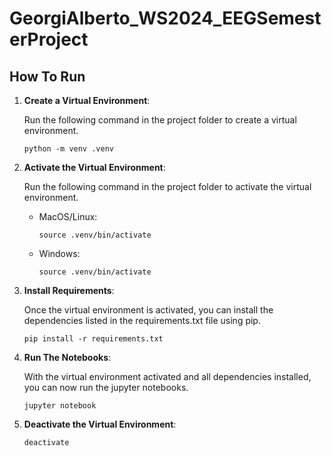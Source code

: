 # GeorgiAlberto_WS2024_EEGSemesterProject

## How To Run

1. **Create a Virtual Environment**:

    Run the following command in the project folder to create a virtual environment.

    ```
    python -m venv .venv
    ```

2. **Activate the Virtual Environment**:

    Run the following command in the project folder to activate the virtual environment.

    - MacOS/Linux:
        ```
        source .venv/bin/activate
        ```
    - Windows:
        ```
        source .venv/bin/activate
        ```

3. **Install Requirements**:

    Once the virtual environment is activated, you can install the dependencies listed in the requirements.txt file using pip.

    ```
    pip install -r requirements.txt
    ```

4. **Run The Notebooks**:
    
    With the virtual environment activated and all dependencies installed, you can now run the jupyter notebooks.

    ```
    jupyter notebook
    ```

5. **Deactivate the Virtual Environment**:
    ```
    deactivate
    ```
